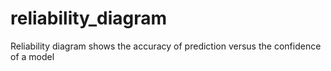 # reliability_diagram
Reliability diagram shows the accuracy of prediction versus the confidence of a model
